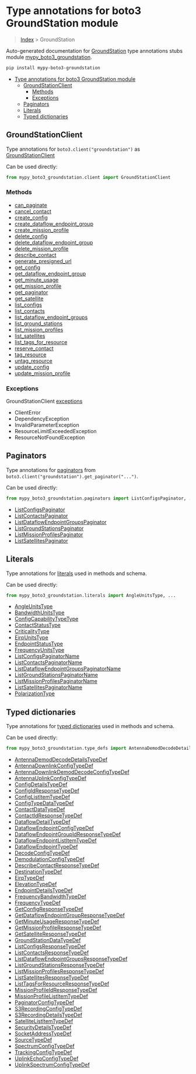 # Type annotations for boto3 GroundStation module

> [Index](..) > GroundStation

Auto-generated documentation for
[GroundStation](https://boto3.amazonaws.com/v1/documentation/api/1.17.77/reference/services/groundstation.html#GroundStation)
type annotations stubs module
[mypy_boto3_groundstation](https://pypi.org/project/mypy-boto3-groundstation/).

```bash
pip install mypy-boto3-groundstation
```

- [Type annotations for boto3 GroundStation module](#type-annotations-for-boto3-groundstation-module)
  - [GroundStationClient](#groundstationclient)
    - [Methods](#methods)
    - [Exceptions](#exceptions)
  - [Paginators](#paginators)
  - [Literals](#literals)
  - [Typed dictionaries](#typed-dictionaries)

## GroundStationClient

Type annotations for `boto3.client("groundstation")` as
[GroundStationClient](./client.md)

Can be used directly:

```python
from mypy_boto3_groundstation.client import GroundStationClient
```

### Methods

- [can_paginate](./client.md#can_paginate)
- [cancel_contact](./client.md#cancel_contact)
- [create_config](./client.md#create_config)
- [create_dataflow_endpoint_group](./client.md#create_dataflow_endpoint_group)
- [create_mission_profile](./client.md#create_mission_profile)
- [delete_config](./client.md#delete_config)
- [delete_dataflow_endpoint_group](./client.md#delete_dataflow_endpoint_group)
- [delete_mission_profile](./client.md#delete_mission_profile)
- [describe_contact](./client.md#describe_contact)
- [generate_presigned_url](./client.md#generate_presigned_url)
- [get_config](./client.md#get_config)
- [get_dataflow_endpoint_group](./client.md#get_dataflow_endpoint_group)
- [get_minute_usage](./client.md#get_minute_usage)
- [get_mission_profile](./client.md#get_mission_profile)
- [get_paginator](./client.md#get_paginator)
- [get_satellite](./client.md#get_satellite)
- [list_configs](./client.md#list_configs)
- [list_contacts](./client.md#list_contacts)
- [list_dataflow_endpoint_groups](./client.md#list_dataflow_endpoint_groups)
- [list_ground_stations](./client.md#list_ground_stations)
- [list_mission_profiles](./client.md#list_mission_profiles)
- [list_satellites](./client.md#list_satellites)
- [list_tags_for_resource](./client.md#list_tags_for_resource)
- [reserve_contact](./client.md#reserve_contact)
- [tag_resource](./client.md#tag_resource)
- [untag_resource](./client.md#untag_resource)
- [update_config](./client.md#update_config)
- [update_mission_profile](./client.md#update_mission_profile)

### Exceptions

GroundStationClient [exceptions](./client.md#exceptions)

- ClientError
- DependencyException
- InvalidParameterException
- ResourceLimitExceededException
- ResourceNotFoundException

## Paginators

Type annotations for [paginators](./paginators.md) from
`boto3.client("groundstation").get_paginator("...")`.

Can be used directly:

```python
from mypy_boto3_groundstation.paginators import ListConfigsPaginator, ...
```

- [ListConfigsPaginator](./paginators.md#listconfigspaginator)
- [ListContactsPaginator](./paginators.md#listcontactspaginator)
- [ListDataflowEndpointGroupsPaginator](./paginators.md#listdataflowendpointgroupspaginator)
- [ListGroundStationsPaginator](./paginators.md#listgroundstationspaginator)
- [ListMissionProfilesPaginator](./paginators.md#listmissionprofilespaginator)
- [ListSatellitesPaginator](./paginators.md#listsatellitespaginator)

## Literals

Type annotations for [literals](./literals.md) used in methods and schema.

Can be used directly:

```python
from mypy_boto3_groundstation.literals import AngleUnitsType, ...
```

- [AngleUnitsType](./literals.md#angleunitstype)
- [BandwidthUnitsType](./literals.md#bandwidthunitstype)
- [ConfigCapabilityTypeType](./literals.md#configcapabilitytypetype)
- [ContactStatusType](./literals.md#contactstatustype)
- [CriticalityType](./literals.md#criticalitytype)
- [EirpUnitsType](./literals.md#eirpunitstype)
- [EndpointStatusType](./literals.md#endpointstatustype)
- [FrequencyUnitsType](./literals.md#frequencyunitstype)
- [ListConfigsPaginatorName](./literals.md#listconfigspaginatorname)
- [ListContactsPaginatorName](./literals.md#listcontactspaginatorname)
- [ListDataflowEndpointGroupsPaginatorName](./literals.md#listdataflowendpointgroupspaginatorname)
- [ListGroundStationsPaginatorName](./literals.md#listgroundstationspaginatorname)
- [ListMissionProfilesPaginatorName](./literals.md#listmissionprofilespaginatorname)
- [ListSatellitesPaginatorName](./literals.md#listsatellitespaginatorname)
- [PolarizationType](./literals.md#polarizationtype)

## Typed dictionaries

Type annotations for [typed dictionaries](./type_defs.md) used in methods and
schema.

Can be used directly:

```python
from mypy_boto3_groundstation.type_defs import AntennaDemodDecodeDetailsTypeDef, ...
```

- [AntennaDemodDecodeDetailsTypeDef](./type_defs.md#antennademoddecodedetailstypedef)
- [AntennaDownlinkConfigTypeDef](./type_defs.md#antennadownlinkconfigtypedef)
- [AntennaDownlinkDemodDecodeConfigTypeDef](./type_defs.md#antennadownlinkdemoddecodeconfigtypedef)
- [AntennaUplinkConfigTypeDef](./type_defs.md#antennauplinkconfigtypedef)
- [ConfigDetailsTypeDef](./type_defs.md#configdetailstypedef)
- [ConfigIdResponseTypeDef](./type_defs.md#configidresponsetypedef)
- [ConfigListItemTypeDef](./type_defs.md#configlistitemtypedef)
- [ConfigTypeDataTypeDef](./type_defs.md#configtypedatatypedef)
- [ContactDataTypeDef](./type_defs.md#contactdatatypedef)
- [ContactIdResponseTypeDef](./type_defs.md#contactidresponsetypedef)
- [DataflowDetailTypeDef](./type_defs.md#dataflowdetailtypedef)
- [DataflowEndpointConfigTypeDef](./type_defs.md#dataflowendpointconfigtypedef)
- [DataflowEndpointGroupIdResponseTypeDef](./type_defs.md#dataflowendpointgroupidresponsetypedef)
- [DataflowEndpointListItemTypeDef](./type_defs.md#dataflowendpointlistitemtypedef)
- [DataflowEndpointTypeDef](./type_defs.md#dataflowendpointtypedef)
- [DecodeConfigTypeDef](./type_defs.md#decodeconfigtypedef)
- [DemodulationConfigTypeDef](./type_defs.md#demodulationconfigtypedef)
- [DescribeContactResponseTypeDef](./type_defs.md#describecontactresponsetypedef)
- [DestinationTypeDef](./type_defs.md#destinationtypedef)
- [EirpTypeDef](./type_defs.md#eirptypedef)
- [ElevationTypeDef](./type_defs.md#elevationtypedef)
- [EndpointDetailsTypeDef](./type_defs.md#endpointdetailstypedef)
- [FrequencyBandwidthTypeDef](./type_defs.md#frequencybandwidthtypedef)
- [FrequencyTypeDef](./type_defs.md#frequencytypedef)
- [GetConfigResponseTypeDef](./type_defs.md#getconfigresponsetypedef)
- [GetDataflowEndpointGroupResponseTypeDef](./type_defs.md#getdataflowendpointgroupresponsetypedef)
- [GetMinuteUsageResponseTypeDef](./type_defs.md#getminuteusageresponsetypedef)
- [GetMissionProfileResponseTypeDef](./type_defs.md#getmissionprofileresponsetypedef)
- [GetSatelliteResponseTypeDef](./type_defs.md#getsatelliteresponsetypedef)
- [GroundStationDataTypeDef](./type_defs.md#groundstationdatatypedef)
- [ListConfigsResponseTypeDef](./type_defs.md#listconfigsresponsetypedef)
- [ListContactsResponseTypeDef](./type_defs.md#listcontactsresponsetypedef)
- [ListDataflowEndpointGroupsResponseTypeDef](./type_defs.md#listdataflowendpointgroupsresponsetypedef)
- [ListGroundStationsResponseTypeDef](./type_defs.md#listgroundstationsresponsetypedef)
- [ListMissionProfilesResponseTypeDef](./type_defs.md#listmissionprofilesresponsetypedef)
- [ListSatellitesResponseTypeDef](./type_defs.md#listsatellitesresponsetypedef)
- [ListTagsForResourceResponseTypeDef](./type_defs.md#listtagsforresourceresponsetypedef)
- [MissionProfileIdResponseTypeDef](./type_defs.md#missionprofileidresponsetypedef)
- [MissionProfileListItemTypeDef](./type_defs.md#missionprofilelistitemtypedef)
- [PaginatorConfigTypeDef](./type_defs.md#paginatorconfigtypedef)
- [S3RecordingConfigTypeDef](./type_defs.md#s3recordingconfigtypedef)
- [S3RecordingDetailsTypeDef](./type_defs.md#s3recordingdetailstypedef)
- [SatelliteListItemTypeDef](./type_defs.md#satellitelistitemtypedef)
- [SecurityDetailsTypeDef](./type_defs.md#securitydetailstypedef)
- [SocketAddressTypeDef](./type_defs.md#socketaddresstypedef)
- [SourceTypeDef](./type_defs.md#sourcetypedef)
- [SpectrumConfigTypeDef](./type_defs.md#spectrumconfigtypedef)
- [TrackingConfigTypeDef](./type_defs.md#trackingconfigtypedef)
- [UplinkEchoConfigTypeDef](./type_defs.md#uplinkechoconfigtypedef)
- [UplinkSpectrumConfigTypeDef](./type_defs.md#uplinkspectrumconfigtypedef)
